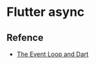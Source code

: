 # Flutter async



## Refence

- [The Event Loop and Dart](https://web.archive.org/web/20170704074724/https://webdev.dartlang.org/articles/performance/event-loop)